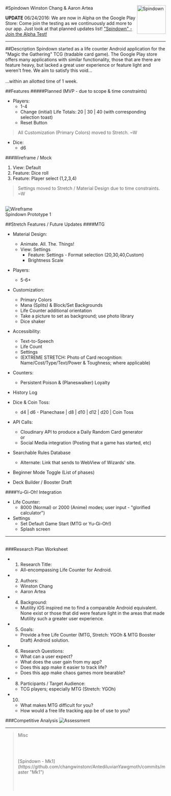 <img align="right" alt="Spindown" title="" src="rm/spindown_117x100.png" height="90px">
#Spindown
Winston Chang & Aaron Artea

**UPDATE** 06/24/2016: We are now in Alpha on the Google Play Store: Come join the testing as we continuously add more to our app. Just look at that planned updates list!
["Spindown" - Join the Alpha Test!](https://play.google.com/apps/testing/affinity.spindown "Spindown - Join the Alpha Test!")

---
##Description
Spindown started as a life counter Android application for the "Magic the Gathering" TCG (tradable card game).  The Google Play store offers many applications with similar functionality, those that are there are feature heavy, but lacked a great user experience or feature light and weren't free. We aim to satisfy this void... 
<br>
<br>...within an allotted time of 1 week.


##Features
#####Planned (MVP - due to scope & time constraints)
- Players:
	- 1-4
	- Change (initial) Life Totals: 20 | 30 | 40 (with corresponding selection toast)
	- Reset Button

>All Customization (Primary Colors) moved to Stretch. ~W

- Dice:
	-  d6



###Wireframe / Mock
1. View: Default
1. Feature: Dice roll
2. Feature: Player select (1,2,3,4)
>Settings moved to Stretch / Material Design due to time constraints. ~W

<br>![Wireframe](rm/spindown_mock.gif "Spindown Prototype 1-ani")
<br>Spindown Prototype 1	

##Stretch Features / Future Updates
####MTG
- Material Design:
	- Animate. All. The. Things!
	- View: Settings
		- Feature: Settings - Format selection (20,30,40,Custom)
		- Brightness Scale
- Players:
	- 5-6+
- Customization:
	- Primary Colors
	- Mana (Splits) & Block/Set Backgrounds
	- Life Counter additional orientation
	- Take a picture to set as background; use photo library
	- Dice shaker
- Accessibility:
	- Text-to-Speech 
	- Life Count 
	- Settings
	- (EXTREME STRETCH: Photo of Card recognition: Name/Cost/Type/Text/Power & Toughness; where applicable)
- Counters:
	- Persistent Poison & (Planeswalker) Loyalty
- History Log

	
- Dice & Coin Toss: 
	- d4 | d6 - Planechase | d8 | d10 | d12 | d20 | Coin Toss

- API Calls:
	- Cloudinary API to produce a Daily Random Card generator
	<br>or
	- Social Media integration (Posting that a game has started, etc)
- Searchable Rules Database
	- Alternate: Link that sends to WebView of Wizards' site.
- Beginner Mode Toggle (List of phases)
- Deck Builder / Booster Draft

####Yu-Gi-Oh! Integration
- Life Counter: 
	- 8000 (Normal) or 2000 (Anime) modes; user input - "glorified calculator")
- Settings
	- Set Default Game Start (MTG or Yu-Gi-Oh!)
	- Splash screen 

---

<br>
###Research Plan Worksheet

- 1) Research Title:
	- All-encompassing Life Counter for Android.
- 2) Authors:
	- Winston Chang
	- Aaron Artea
- 4) Background:
	- Mutility iOS inspired me to find a comparable Android equivalent. None exist or those that did were feature light in the areas that made Mutility such a greater user experience.
- 5) Goals:
	- Provide a free Life Counter (MTG, Stretch: YGOh & MTG Booster Draft) Android solution.
- 6) Research Questions:
	- What can a user expect?
	- What does the user gain from my app?
	- Does this app make it easier to track life?
	- Does this app make chaos games more bearable?
- 8) Participants / Target Audience: 
	- TCG players; especially MTG (Stretch: YGOh)
- 10) 
	- What makes MTG difficult for you?
	- How would a free life tracking app be of use to you?

###Competitive Analysis
![Assessment](rm/competitiveAnalysis.png "Competitive Analysis")


----------
>Misc
>
><br>
><br>
><br>
>[Spindown - Mk1](https://github.com/changwinstonr/AntediluvianYawgmoth/commits/master "Mk1")
><br>
><br>
><br>
><br>
>

